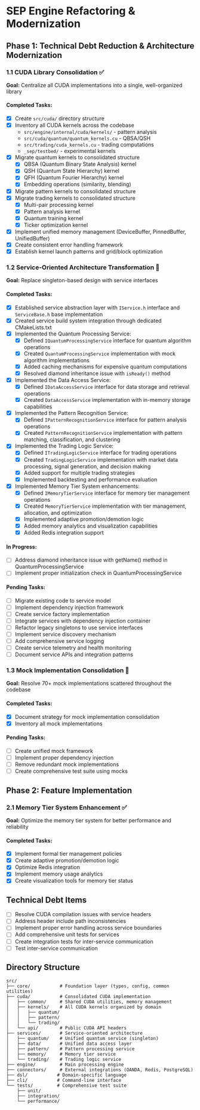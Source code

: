 # SEP Engine Refactoring & Modernization

## Phase 1: Technical Debt Reduction & Architecture Modernization

### 1.1 CUDA Library Consolidation ✅
**Goal:** Centralize all CUDA implementations into a single, well-organized library

#### Completed Tasks:
- [x] Create `src/cuda/` directory structure
- [x] Inventory all CUDA kernels across the codebase
  - `src/engine/internal/cuda/kernels/` - pattern analysis
  - `src/cuda/quantum/quantum_kernels.cu` - QBSA/QSH
  - `src/trading/cuda_kernels.cu` - trading computations
  - `_sep/testbed/` - experimental kernels
- [x] Migrate quantum kernels to consolidated structure
  - [x] QBSA (Quantum Binary State Analysis) kernel
  - [x] QSH (Quantum State Hierarchy) kernel
  - [x] QFH (Quantum Fourier Hierarchy) kernel
  - [x] Embedding operations (similarity, blending)
- [x] Migrate pattern kernels to consolidated structure
- [x] Migrate trading kernels to consolidated structure
  - [x] Multi-pair processing kernel
  - [x] Pattern analysis kernel
  - [x] Quantum training kernel
  - [x] Ticker optimization kernel
- [x] Implement unified memory management (DeviceBuffer, PinnedBuffer, UnifiedBuffer)
- [x] Create consistent error handling framework
- [x] Establish kernel launch patterns and grid/block optimization

### 1.2 Service-Oriented Architecture Transformation 🔄
**Goal:** Replace singleton-based design with service interfaces

#### Completed Tasks:
- [x] Established service abstraction layer with `IService.h` interface and `ServiceBase.h` base implementation
- [x] Created service build system integration through dedicated CMakeLists.txt
- [x] Implemented the Quantum Processing Service:
  - [x] Defined `IQuantumProcessingService` interface for quantum algorithm operations
  - [x] Created `QuantumProcessingService` implementation with mock algorithm implementations
  - [x] Added caching mechanisms for expensive quantum computations
  - [x] Resolved diamond inheritance issue with `isReady()` method
- [x] Implemented the Data Access Service:
  - [x] Defined `IDataAccessService` interface for data storage and retrieval operations
  - [x] Created `DataAccessService` implementation with in-memory storage capabilities
- [x] Implemented the Pattern Recognition Service:
  - [x] Defined `IPatternRecognitionService` interface for pattern analysis operations
  - [x] Created `PatternRecognitionService` implementation with pattern matching, classification, and clustering
- [x] Implemented the Trading Logic Service:
  - [x] Defined `ITradingLogicService` interface for trading operations
  - [x] Created `TradingLogicService` implementation with market data processing, signal generation, and decision making
  - [x] Added support for multiple trading strategies
  - [x] Implemented backtesting and performance evaluation
- [x] Implemented Memory Tier System enhancements:
  - [x] Defined `IMemoryTierService` interface for memory tier management operations
  - [x] Created `MemoryTierService` implementation with tier management, allocation, and optimization
  - [x] Implemented adaptive promotion/demotion logic
  - [x] Added memory analytics and visualization capabilities
  - [x] Added Redis integration support

#### In Progress:
- [ ] Address diamond inheritance issue with getName() method in QuantumProcessingService
- [ ] Implement proper initialization check in QuantumProcessingService

#### Pending Tasks:
- [ ] Migrate existing code to service model
- [ ] Implement dependency injection framework
- [ ] Create service factory implementation
- [ ] Integrate services with dependency injection container
- [ ] Refactor legacy singletons to use service interfaces
- [ ] Implement service discovery mechanism
- [ ] Add comprehensive service logging
- [ ] Create service telemetry and health monitoring
- [ ] Document service APIs and integration patterns

### 1.3 Mock Implementation Consolidation 🔧
**Goal:** Resolve 70+ mock implementations scattered throughout the codebase

#### Completed Tasks:
- [x] Document strategy for mock implementation consolidation
- [x] Inventory all mock implementations

#### Pending Tasks:
- [ ] Create unified mock framework
- [ ] Implement proper dependency injection
- [ ] Remove redundant mock implementations
- [ ] Create comprehensive test suite using mocks

## Phase 2: Feature Implementation

### 2.1 Memory Tier System Enhancement ✅
**Goal:** Optimize the memory tier system for better performance and reliability

#### Completed Tasks:
- [x] Implement formal tier management policies
- [x] Create adaptive promotion/demotion logic
- [x] Optimize Redis integration
- [x] Implement memory usage analytics
- [x] Create visualization tools for memory tier status

## Technical Debt Items

- [ ] Resolve CUDA compilation issues with service headers
- [ ] Address header include path inconsistencies
- [ ] Implement proper error handling across service boundaries
- [ ] Add comprehensive unit tests for services
- [ ] Create integration tests for inter-service communication
- [ ] Test inter-service communication

## Directory Structure

```
src/
├── core/           # Foundation layer (types, config, common utilities)
├── cuda/           # Consolidated CUDA implementation
│   ├── common/     # Shared CUDA utilities, memory management
│   ├── kernels/    # All CUDA kernels organized by domain
│   │   ├── quantum/
│   │   ├── pattern/
│   │   └── trading/
│   └── api/        # Public CUDA API headers
├── services/       # Service-oriented architecture
│   ├── quantum/    # Unified quantum service (singleton)
│   ├── data/       # Unified data access layer
│   ├── pattern/    # Pattern processing service
│   ├── memory/     # Memory tier service
│   └── trading/    # Trading logic service
├── engine/         # Main processing engine
├── connectors/     # External integrations (OANDA, Redis, PostgreSQL)
├── dsl/           # Domain-specific language
├── cli/           # Command-line interface
└── tests/         # Comprehensive test suite
    ├── unit/
    ├── integration/
    └── performance/